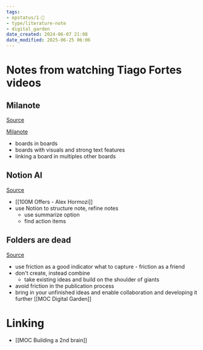 ```yaml
---
tags: 
- epstatus/1-🌱
- type/literature-note
- digital_garden
date_created: 2024-06-07 21:08
date_modified: 2025-06-25 06:06
---
```

# Notes from watching Tiago Fortes videos

## Milanote

[Source](https://www.youtube.com/watch?v=RUKGZdJUiRU)

[Milanote](https://milanote.com/)
+ boards in boards
+ boards with visuals and strong text features
+ linking a board in multiples other boards

## Notion AI

[Source](https://www.youtube.com/watch?v=NDatjjTnm4A)
+ [[100M Offers - Alex Hormozi]]
+ use Notion to structure note, refine notes
	+ use summarize option
	+ find action items

## Folders are dead

[Source](https://www.youtube.com/watch?v=gXYj8UNmy48)
+ use friction as a good indicator what to capture - friction as a friend
+ don't create, instead combine
	+ take existing ideas and build on the shoulder of giants
+ avoid friction in the publication process
+ bring in your unfinished ideas and enable collaboration and developing it further [[MOC Digital Garden]]

# Linking

+ [[MOC Building a 2nd brain]]

